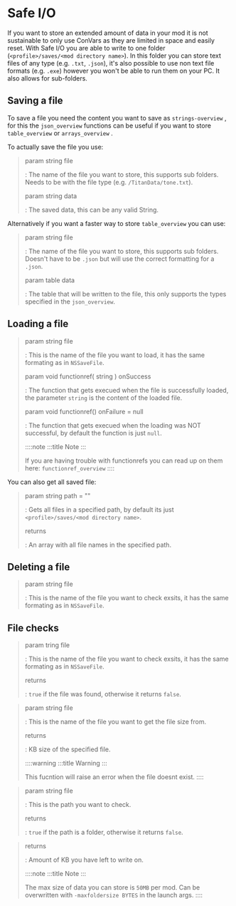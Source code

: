 # Safe I/O

If you want to store an extended amount of data in your mod it is not
sustainable to only use ConVars as they are limited in space and easily
reset. With Safe I/O you are able to write to one folder
(`<profile>/saves/<mod directory name>`). In this folder you can store
text files of any type (e.g. `.txt`, `.json`), it\'s also possible to
use non text file formats (e.g. `.exe`) however you won\'t be able to
run them on your PC. It also allows for sub-folders.

## Saving a file

To save a file you need the content you want to save as
`strings-overview`  , for this the
`json_overview`  functions can be useful if
you want to store `table_overview`  or
`arrays_overview` .

To actually save the file you use:

> 
>
> param string file
>
> :   The name of the file you want to store, this supports sub folders.
>     Needs to be with the file type (e.g. `/TitanData/tone.txt`).
>
> param string data
>
> :   The saved data, this can be any valid String.

Alternatively if you want a faster way to store
`table_overview`  you can use:

> 
>
> param string file
>
> :   The name of the file you want to store, this supports sub folders.
>     Doesn\'t have to be `.json` but will use the correct formatting
>     for a `.json`.
>
> param table data
>
> :   The table that will be written to the file, this only supports the
>     types specified in the `json_overview`.

## Loading a file

> 
>
> param string file
>
> :   This is the name of the file you want to load, it has the same
>     formating as in `NSSaveFile`.
>
> param void functionref( string ) onSuccess
>
> :   The function that gets execued when the file is successfully
>     loaded, the parameter `string` is the content of the loaded file.
>
> param void functionref() onFailure = null
>
> :   The function that gets execued when the loading was NOT
>     successful, by default the function is just `null`.
>
> ::::note
> :::title
> Note
> :::
>
> If you are having trouble with functionrefs you can read up on them
> here: `functionref_overview` 
> ::::

You can also get all saved file:

> 
>
> param string path = \"\"
>
> :   Gets all files in a specified path, by default its just
>     `<profile>/saves/<mod directory name>`.
>
> returns
>
> :   An array with all file names in the specified path.

## Deleting a file

> 
>
> param string file
>
> :   This is the name of the file you want to check exsits, it has the
>     same formating as in `NSSaveFile`.

## File checks

> 
>
> param tring file
>
> :   This is the name of the file you want to check exsits, it has the
>     same formating as in `NSSaveFile`.
>
> returns
>
> :   `true` if the file was found, otherwise it returns `false`.

> 
>
> param string file
>
> :   This is the name of the file you want to get the file size from.
>
> returns
>
> :   KB size of the specified file.
>
> ::::warning
> :::title
> Warning
> :::
>
> This fucntion will raise an error when the file doesnt exist.
> ::::

> 
>
> param string file
>
> :   This is the path you want to check.
>
> returns
>
> :   `true` if the path is a folder, otherwise it returns `false`.

> 
>
> returns
>
> :   Amount of KB you have left to write on.
>
> ::::note
> :::title
> Note
> :::
>
> The max size of data you can store is `50MB` per mod. Can be
> overwritten with `-maxfoldersize BYTES` in the launch args.
> ::::
